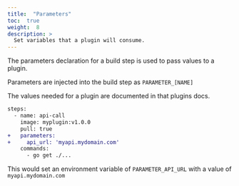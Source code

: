 ```yaml
---
title:  "Parameters"
toc:  true
weight:  8
description: >
  Set variables that a plugin will consume.
---
```


The parameters declaration for a build step is used to pass values to a plugin.

Parameters are injected into the build step as `PARAMETER_[NAME]`

The values needed for a plugin are documented in that plugins docs.

```diff
steps:
  - name: api-call
    image: myplugin:v1.0.0
    pull: true
+   parameters:
+     api_url: 'myapi.mydomain.com'
    commands:
      - go get ./...
```

This would set an environment variable of `PARAMETER_API_URL` with a value of `myapi.mydomain.com`
